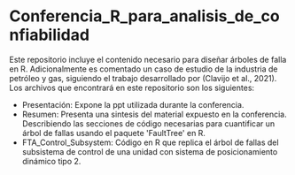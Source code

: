 # Conferencia_R_para_analisis_de_confiabilidad
Este repositorio incluye el contenido necesario para diseñar árboles de falla en R. Adicionalmente es comentado un caso de estudio de la industria de petróleo y gas, siguiendo el trabajo desarrollado por (Clavijo et al., 2021).
Los archivos que encontrará en este repositorio son los siguientes:

- Presentación: Expone la ppt utilizada durante la conferencia.
- Resumen: Presenta una sintesis del material expuesto en la conferencia. Describiendo las secciones de código necesarias para cuantificar un árbol de fallas usando el paquete 'FaultTree' en R. 
- FTA_Control_Subsystem: Código en R que replica el árbol de fallas del subsistema de control de una unidad con sistema de posicionamiento dinámico tipo 2.
